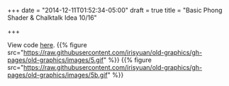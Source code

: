 +++
date = "2014-12-11T01:52:34-05:00"
draft = true
title = "Basic Phong Shader & Chalktalk Idea 10/16"

+++

View code <a href="https://github.com/irisyuan/old-graphics/tree/gh-pages/old-graphics/assignment5" target="_blank">here</a>.
{{% figure src="https://raw.githubusercontent.com/irisyuan/old-graphics/gh-pages/old-graphics/images/5.gif" %}}
{{% figure src="https://raw.githubusercontent.com/irisyuan/old-graphics/gh-pages/old-graphics/images/5b.gif" %}}

